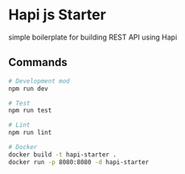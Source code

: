 # Hapi js Starter

simple boilerplate for building REST API using Hapi

## Commands
```sh
# Development mod
npm run dev

# Test
npm run test

# Lint
npm run lint

# Docker
docker build -t hapi-starter .
docker run -p 8080:8080 -d hapi-starter
```
